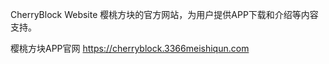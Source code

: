 CherryBlock Website
樱桃方块的官方网站，为用户提供APP下载和介绍等内容支持。
>
樱桃方块APP官网 https://cherryblock.3366meishiqun.com
